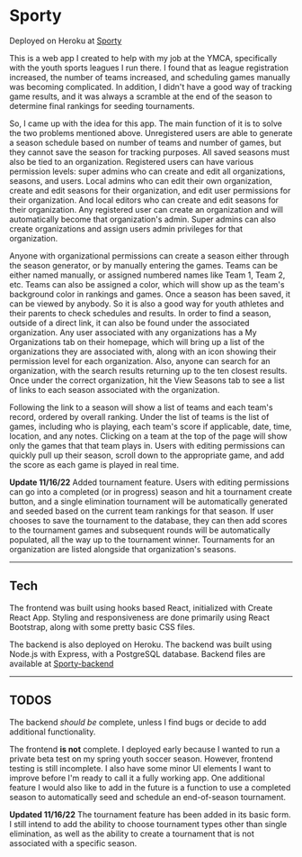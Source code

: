 # Sporty

Deployed on Heroku at [Sporty](https://sporto-app.herokuapp.com/)

This is a web app I created to help with my job at the YMCA, specifically with the youth sports leagues I run there.  I found that as league registration increased, the number of teams increased, and scheduling games manually was becoming complicated.  In addition, I didn't have a good way of tracking game results, and it was always a scramble at the end of the season to determine final rankings for seeding tournaments.

So, I came up with the idea for this app.  The main function of it is to solve the two problems mentioned above.  Unregistered users are able to generate a season schedule based on number of teams and number of games, but they cannot save the season for tracking purposes.  All saved seasons must also be tied to an organization.  Registered users can have various permission levels:  super admins who can create and edit all organizations, seasons, and users.  Local admins who can edit their own organization, create and edit seasons for their organization, and edit user permissions for their organization.  And local editors who can create and edit seasons for their organization.  Any registered user can create an organization and will automatically become that organization's admin.  Super admins can also create organizations and assign users admin privileges for that organization.

Anyone with organizational permissions can create a season either through the season generator, or by manually entering the games.  Teams can be either named manually, or assigned numbered names like Team 1, Team 2, etc.  Teams can also be assigned a color, which will show up as the team's background color in rankings and games.  Once a season has been saved, it can be viewed by anybody.  So it is also a good way for youth athletes and their parents to check schedules and results.  In order to find a season, outside of a direct link, it can also be found under the associated organization.  Any user associated with any organizations has a My Organizations tab on their homepage, which will bring up a list of the organizations they are associated with, along with an icon showing their permission level for each organization.  Also, anyone can search for an organization, with the search results returning up to the ten closest results.  Once under the correct organization, hit the View Seasons tab to see a list of links to each season associated with the organization.

Following the link to a season will show a list of teams and each team's record, ordered by overall ranking.  Under the list of teams is the list of games, including who is playing, each team's score if applicable, date, time, location, and any notes.  Clicking on a team at the top of the page will show only the games that that team plays in.  Users with editing permissions can quickly pull up their season, scroll down to the appropriate game, and add the score as each game is played in real time.

**Update 11/16/22**
Added tournament feature.  Users with editing permissions can go into a completed (or in progress) season and hit a tournament create button, and a single elimination tournament will be automatically generated and seeded based on the current team rankings for that season.  If user chooses to save the tournament to the database, they can then add scores to the tournament games and subsequent rounds will be automatically populated, all the way up to the tournament winner.  Tournaments for an organization are listed alongside that organization's seasons.

---

## Tech
The frontend was built using hooks based React, initialized with Create React App.  Styling and responsiveness are done primarily using React Bootstrap, along with some pretty basic CSS files.

The backend is also deployed on Heroku.  The backend was built using Node.js with Express, with a PostgreSQL database.  Backend files are available at [Sporty-backend](https://github.com/bpruitt63/sporty-backend)

---

## TODOS
The backend *should be* complete, unless I find bugs or decide to add additional functionality.

The frontend **is not** complete.  I deployed early because I wanted to run a private beta test on my spring youth soccer season.  However, frontend testing is still incomplete.  I also have some minor UI elements I want to improve before I'm ready to call it a fully working app.  One additional feature I would also like to add in the future is a function to use a completed season to automatically seed and schedule an end-of-season tournament.

**Updated 11/16/22**
The tournament feature has been added in its basic form.  I still intend to add the ability to choose tournament types other than single elimination, as well as the ability to create a tournament that is not associated with a specific season.